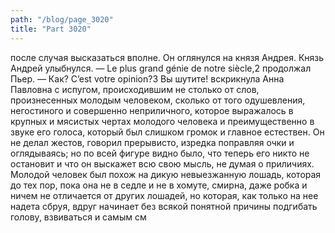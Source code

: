 ```yaml
---
path: "/blog/page_3020"
title: "Part 3020"
---
```


после случая высказаться вполне. Он оглянулся на князя Андрея. Князь Андрей улыбнулся. — Le plus grand génie de notre siècle,2 продолжал Пьер.
— Как? C’est votre opinion?3 Вы шутите! вскрикнула Анна Павловна с испугом, происходившим не столько от слов, произнесенных молодым человеком, сколько от того одушевления, негостиного и совершенно неприличного, которое выражалось в крупных и мясистых чертах молодого человека и преимущественно в звуке его голоса, который был слишком громок и главное естествен. Он не делал жестов, говорил прерывисто, изредка поправляя очки и оглядываясь; но по всей фигуре видно было, что теперь его никто не остановит и что он выскажет всю свою мысль, не думая о приличиях. Молодой человек был похож на дикую невыезжанную лошадь, которая до тех пор, пока она не в седле и не в хомуте, смирна, даже робка и ничем не отличается от других лошадей, но которая, как только на нее надета сбруя, вдруг начинает без всякой понятной причины подгибать голову, взвиваться и самым см

